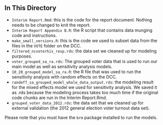 ## In This Directory
- `Interim Report.Rmd`: this is the code for the report document. Nothing needs to be changed to knit the report.
- `Interim Report Appendix B.R`: the R script that contains data munging code and instructions.
- `make_small_versions.R`: this is the code we used to subset data from the files in the `VOTE` folder on the DCC.
- `filtered_ncvoterhis_resp.rds`: the data set we cleaned up for modeling purposes.
- `voter_grouped_sa_ra.rds`: The grouped voter data that is used to run our main model as well as sensitivity analysis models.
- `10_20_grouped_model_sa_ra.R`: the R file that was used to run the sensitivity analysis with random effects on the DCC.
- `randeff_sa_grouped_model_whole_data_output.rds`: the modeling result for the mixed effects model we used for sensitivity analysis. We saved it as .rds because the modeling process takes too much time if the original code chunks are run in the Interim Report.Rmd.
- `grouped_voter_data_2012.rds`: the data set that we cleaned up for external validation (the 2012 general election voter turnout data set).

Please note that you must have the `brm` package installed to run the models.
